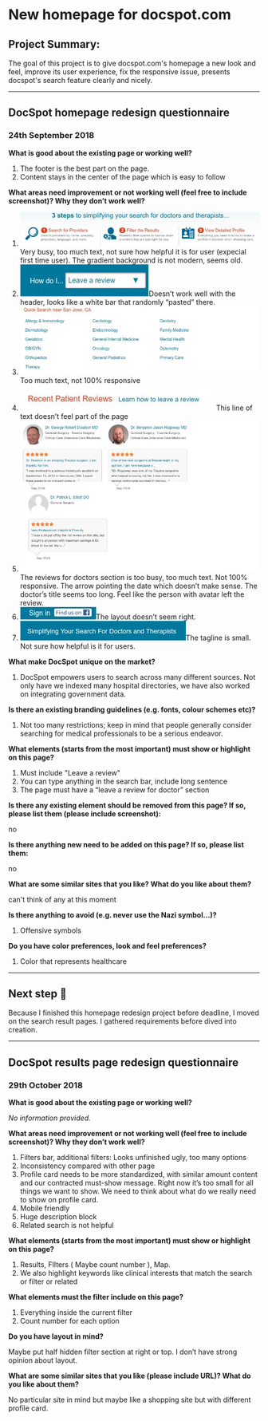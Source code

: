New homepage for docspot.com
===============================

## Project Summary:
The goal of this project is to give docspot.com's homepage a new look and feel, improve its user experience, fix the responsive issue, presents docspot's search feature clearly and nicely. 

---

## DocSpot homepage redesign questionnaire
### 24th September 2018

**What is good about the existing page or working well?**

1. The footer is the best part on the page.
2. Content stays in the center of the page which is easy to follow

**What areas need improvement or not working well (feel free to include screenshot)? Why they don’t work well?**
1. ![](old_pages_screenshot/3steps.jpg)
Very busy, too much text, not sure how helpful it is for user (expecial first time user). The gradient background is not modern, seems old.
2. ![](old_pages_screenshot/somedropdown.jpg)Doesn’t work well with the header, looks like a white bar that randomly “pasted” there.
3.	 ![](old_pages_screenshot/quicksearch.jpg)Too much text, not 100% responsive 
4.	 ![](old_pages_screenshot/lineoftext.jpg)This line of text doesn’t feel part of the page
5.	 ![](old_pages_screenshot/docreviews.jpg)The reviews for doctors section is too busy, too much text. Not 100% responsive. The arrow pointing the date which doesn’t make sense. The doctor’s title seems too long. Feel like the person with avatar left the review.
6.	 ![](old_pages_screenshot/somelinks.jpg)The layout doesn’t seem right.
7.	 ![](old_pages_screenshot/slogan.jpg)The tagline is small. Not sure how helpful is it for users.

**What make DocSpot unique on the market?**
1.	DocSpot empowers users to search across many different sources. Not only have we indexed many hospital directories, we have also worked on integrating government data.

**Is there an existing branding guidelines (e.g. fonts, colour schemes etc)?**
1.	Not too many restrictions; keep in mind that people generally consider searching for medical professionals to be a serious endeavor.

**What elements (starts from the most important) must show or highlight on this page?**
1.	Must include "Leave a review"
2.	You can type anything in the search bar, include long sentence
3.	The page must have a “leave a review for doctor” section

**Is there any existing element should be removed from this page? If so, please list them (please include screenshot):**

no

**Is there anything new need to be added on this page? If so, please list them:**

no

**What are some similar sites that you like? What do you like about them?**

can't think of any at this moment

**Is there anything to avoid (e.g. never use the Nazi symbol…)?**
1.	Offensive symbols 

**Do you have color preferences, look and feel preferences?**
1.	Color that represents healthcare

---

## Next step :tada:
Because I finished this homepage redesign project before deadline, I moved on the search result pages. I gathered requirements before dived into creation. 

---

## DocSpot results page redesign questionnaire
### 29th October 2018

**What is good about the existing page or working well?**

*No information provided.*

**What areas need improvement or not working well (feel free to include screenshot)? Why they don’t work well?**

1. Filters bar, additional filters: Looks unfinished ugly, too many options
2. Inconsistency compared with other page
3. Profile card needs to be more standardized, with similar amount content and our contracted must-show message. Right now it’s too small for all things we want to show. We need to think about what do we really need to show on profile card.
4. Mobile friendly
5. Huge description block
6. Related search is not helpful

**What elements (starts from the most important) must show or highlight on this page?**

1. Results, FIlters ( Maybe count number ), Map.
2. We also highlight keywords like clinical interests that match the search or filter or related

**What elements must the filter include on this page?**

1. Everything inside the current filter 
2. Count number for each option

**Do you have layout in mind?**

Maybe put half hidden filter section at right or top. I don’t have strong opinion about layout.

**What are some similar sites that you like (please include URL)? What do you like about them?**

No particular site in mind but maybe like a shopping site but with different profile card.
